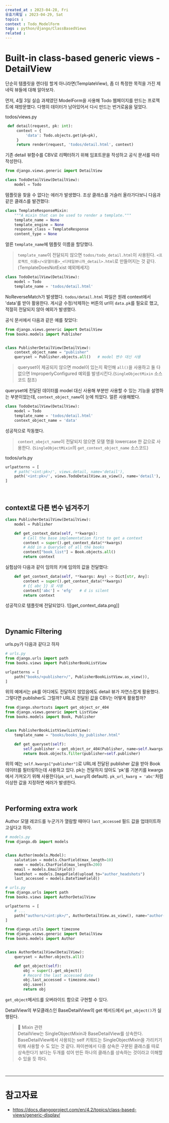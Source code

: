 ```yaml
---
created_at : 2023-04-28, Fri
유효기록일 : 2023-04-29, Sat
topics : 
context : Todo_ModelForm
tags : python/django/ClassBasedViews
related : 
---
```

# Built-in class-based generic views - DetailView
단순히 템플릿을 렌더링 할게 아니라면(TemplateView), 좀 더 특정한 목적을 가진 제네릭 뷰들에 대해 알아보자.

먼저, 4월 3일 실습 과제였던 ModelForm을 사용해 Todo 웹페이지를 만드는 프로젝트에 재방문했다. 다행히 데이터가 남아있어서 다시 만드는 번거로움을 덜었다.

todos/views.py
```python
 def detail(request, pk: int):
     context = {
         'data': Todo.objects.get(pk=pk),
     }
     return render(request, 'todos/detail.html', context)
```
기존 detail 뷰함수를 CBV로 리팩터하기 위해 임포트문을 작성하고 공식 문서를 따라 작성한다.
```python
from django.views.generic import DetailView

class TodoDetailView(DetailView):
    model = Todo
```
템플릿을 찾을 수 없다는 에러가 발생했다. 조상 클래스를 거슬러 올라가다보니 다음과 같은 클래스를 발견했다:
```python
class TemplateResponseMixin:
    """A mixin that can be used to render a template."""
    template_name = None
    template_engine = None
    response_class = TemplateResponse
    content_type = None
```
얼른 `template_name`에 템플릿 이름을 할당했다.

> `template_name`이 전달되지 않으면 `todos/todo_detail.html`이 사용된다. `<프로젝트_이름>/<모델이름>_<디테일뷰니까_detail>.html`로 만들어지는 것 같다. (TemplateDoesNotExist 예외메세지) 

```python
class TodoDetailView(DetailView):
    model = Todo
    template_name = 'todos/detail.html'
```
NoReverseMatch가 발생했다. `todos/detail.html` 파일은 원래 context에서 'data'를 받아 활용한다. 게시글 수정/삭제하는 버튼의 url이 `data.pk`를 필요로 했고, 적절히 전달되지 않아 예외가 발생했다.

공식 문서에서 다음과 같은 예를 찾았다:
```python
from django.views.generic import DetailView
from books.models import Publisher


class PublisherDetailView(DetailView):
    context_object_name = "publisher"
    queryset = Publisher.objects.all()   # model 변수 대신 사용
```
> queryset이 제공되지 않으면 model이 있는지 확인해 `all()`을 사용하고 둘 다 없으면 ImproperlyConfigured 예외를 발생시킨다.(`SingleObjectMixin` 소스코드 참조)

queryset에 전달된 데이터를 model 대신 사용해 부분만 사용할 수 있는 기능을 설명하는 부분이었는데, `context_object_name`이 눈에 띄었다. 얼른 사용해봤다.
```python
class TodoDetailView(DetailView):
    model = Todo
    template_name = 'todos/detail.html'
    context_object_name = 'data'
```
성공적으로 작동했다. 
> `context_obejct_name`이 전달되지 않으면 모델 명을 lowercase 한 값으로 사용한다. (`SingleObjectMixin`의 `get_context_object_name` 소스코드)

todos/urls.py
```python
urlpatterns = [
    # path('<int:pk>/', views.detail, name='detail'),
    path('<int:pk>/', views.TodoDetailView.as_view(), name='detail'),
]
```

<br>

## context로 다른 변수 넘겨주기
```python
class PublisherDetailView(DetailView):
    model = Publisher

    def get_context_data(self, **kwargs):
        # Call the base implementation first to get a context
        context = super().get_context_data(**kwargs)
        # Add in a QuerySet of all the books
        context["book_list"] = Book.objects.all()
        return context
```
실험삼아 다음과 같이 임의의 키에 임의의 값을 전달했다:
```python
	def get_context_data(self, **kwargs: Any) -> Dict[str, Any]:
        context = super().get_context_data(**kwargs)
        # {{ abc }} 로 사용
        context['abc'] = 'efg'   # d is silent
        return context
```
성공적으로 템플릿에 전달되었다.
![[get_context_data.png]]

<br>

## Dynamic Filtering

urls.py가 다음과 같다고 하자
```python
# urls.py
from django.urls import path
from books.views import PublisherBookListView

urlpatterns = [
    path("books/<publisher>/", PublisherBookListView.as_view()),
]
```
위의 예에서는 pk를 어디에도 전달하지 않았음에도 detail 뷰가 자연스럽게 활용했다. 그렇다면 publisher도 그럴까? URL로 전달된 값을 CBV는 어떻게 활용할까? 

```python
from django.shortcuts import get_object_or_404
from django.views.generic import ListView
from books.models import Book, Publisher


class PublisherBookListView(ListView):
    template_name = "books/books_by_publisher.html"

    def get_queryset(self):
        self.publisher = get_object_or_404(Publisher, name=self.kwargs["publisher"])
        return Book.objects.filter(publisher=self.publisher)
```
위의 예는 `self.kwargs["publisher"]`로 URL에 전달된 publisher 값을 받아 Book 데이터를 필터링하는데 사용하고 있다. pk는 전달하지 않아도 'pk'를 기본키를 kwargs에서 가져오기 위해 사용한다(`pk_url_kwarg`의 default).  `pk_url_kwarg = 'abc'`처럼 이상한 값을 지정하면 에러가 발생한다.

<br>

## Performing extra work
Author 모델 레코드를 누군가가 열람할 때마다 `last_accessed` 필드 값을 업데이트하고싶다고 하자.
```python
# models.py
from django.db import models


class Author(models.Model):
    salutation = models.CharField(max_length=10)
    name = models.CharField(max_length=200)
    email = models.EmailField()
    headshot = models.ImageField(upload_to="author_headshots")
    last_accessed = models.DateTimeField()
```

```python
# urls.py
from django.urls import path
from books.views import AuthorDetailView

urlpatterns = [
    # ...
    path("authors/<int:pk>/", AuthorDetailView.as_view(), name="author-detail"),
]
```

```python
from django.utils import timezone
from django.views.generic import DetailView
from books.models import Author


class AuthorDetailView(DetailView):
    queryset = Author.objects.all()

    def get_object(self):
        obj = super().get_object()
        # Record the last accessed date
        obj.last_accessed = timezone.now()
        obj.save()
        return obj
```

`get_object`메서드를 오버라이드 함으로 구현할 수 있다. 

DetailView의 부모클래스인 BaseDetailView의 get 메서드에서 `get_object()`가 실행된다. 

> 📝 Mixin 관련  
> DetailView는 SingleObjectMixin과 BaseDetailView를 상속한다. BaseDetailView에서 사용되는 self 키워드는 SingleObjectMixin을 가리키기 위해 사용할 수 도 있는 것 같다. 파이썬에서 다중 상속은 구분된 클래스를 따로 상속한다기 보다는 두개를 섞어 만든 하나의 클래스를 상속하는 것이라고 이해할 수 있을 듯 하다.

<br>

---
# 참고자료
- https://docs.djangoproject.com/en/4.2/topics/class-based-views/generic-display/

[^1]:
